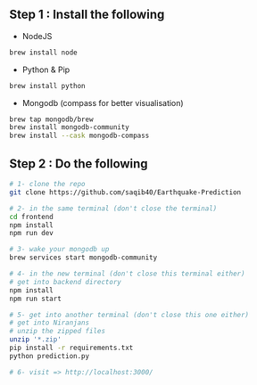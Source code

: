 ## Step 1 : Install the following
- NodeJS

```bash
brew install node
```

- Python & Pip

```bash
brew install python
```

- Mongodb (compass for better visualisation)

```bash
brew tap mongodb/brew
brew install mongodb-community
brew install --cask mongodb-compass
```

## Step 2 : Do the following
```bash
# 1- clone the repo
git clone https://github.com/saqib40/Earthquake-Prediction

# 2- in the same terminal (don't close the terminal)
cd frontend
npm install
npm run dev

# 3- wake your mongodb up
brew services start mongodb-community

# 4- in the new terminal (don't close this terminal either)
# get into backend directory
npm install
npm run start

# 5- get into another terminal (don't close this one either)
# get into Niranjans
# unzip the zipped files
unzip '*.zip'
pip install -r requirements.txt
python prediction.py

# 6- visit => http://localhost:3000/
```